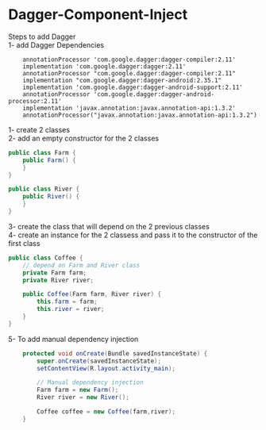 # Dagger-Component-Inject  
Steps to add Dagger  
1- add Dagger Dependencies  
```
    annotationProcessor 'com.google.dagger:dagger-compiler:2.11'
    implementation 'com.google.dagger:dagger:2.11'
    annotationProcessor "com.google.dagger:dagger-compiler:2.11"
    implementation "com.google.dagger:dagger-android:2.35.1"
    implementation 'com.google.dagger:dagger-android-support:2.11'
    annotationProcessor 'com.google.dagger:dagger-android-processor:2.11'
    implementation 'javax.annotation:javax.annotation-api:1.3.2'
    annotationProcessor("javax.annotation:javax.annotation-api:1.3.2")
```
1- create 2 classes  
2- add an empty constructor for the 2 classes  
```java
public class Farm {
    public Farm() {
    }
}
```
```java
public class River {
    public River() {
    }
}
```
3- create the class that will depend on the 2 previous classes  
4- create an instance for the 2 classess and pass it to the constructor of  the first class  
```java
public class Coffee {
    // depend on Farm and River class
    private Farm farm;
    private River river;

    public Coffee(Farm farm, River river) {
        this.farm = farm;
        this.river = river;
    }
}
```
5- To add manual dependency injection  
```java 
    protected void onCreate(Bundle savedInstanceState) {
        super.onCreate(savedInstanceState);
        setContentView(R.layout.activity_main);

        // Manual dependency injection
        Farm farm = new Farm();
        River river = new River();

        Coffee coffee = new Coffee(farm,river);
    }
```
